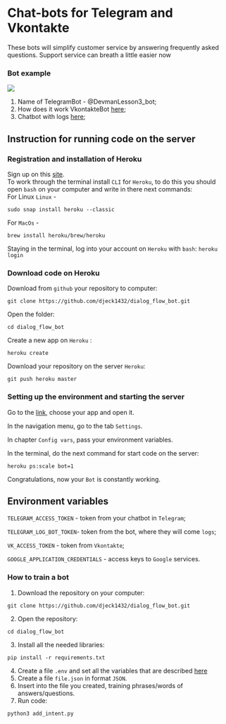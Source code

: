 # Chat-bots for Telegram and Vkontakte
 These bots will simplify customer service by answering frequently asked questions. 
 Support service can breath a little easier now

### Bot example
<img src='https://dvmn.org/filer/canonical/1569214094/323/'></img>

<ol>
 <li>Name of TelegramBot - @DevmanLesson3_bot;</li>
 <li>How does it work VkontakteBot <a href='https://vk.com/club190053871'>here</a>;</li>
 <li>Chatbot with logs <a href='https://t.me/devman_log_bot'>here</a>;</li> 
</ol>

## Instruction for running code on the server

### Registration and installation of Heroku

Sign up on this  <a href='https://signup.heroku.com/dc'>site</a>.
<br>
To work through the terminal install `CLI` for `Heroku`, to do this you should open `bash` on your computer and write in there next commands: 
<br>
For Linux  `Linux` -
```
sudo snap install heroku --classic
```
For `MacOs` - 
```
brew install heroku/brew/heroku
```
Staying in the terminal, log into your account on `Heroku` with `bash`:
```heroku login```
<br>
### Download code on Heroku

Download from `github` your repository to computer:
```
git clone https://github.com/djeck1432/dialog_flow_bot.git
```
Open the folder:
```
cd dialog_flow_bot
```
Create a new app on `Heroku` :
```
heroku create
```
Download your repository on the server `Heroku`:
```
git push heroku master
```

### Setting up the environment and starting the server

Go to the <a href='https://dashboard.heroku.com/apps'>link</a>, choose your app and open it.

In the navigation menu, go to the tab `Settings`.

In chapter `Config vars`, pass your environment variables.

In the terminal, do the next command for start code on the server:

`heroku ps:scale bot=1`

Congratulations, now your `Bot` is constantly working.

<a name='env'></a>

## Environment variables  

`TELEGRAM_ACCESS_TOKEN` - token from your chatbot in `Telegram`;

`TELEGRAM_LOG_BOT_TOKEN`- token from the bot, where they will come `logs`;

`VK_ACCESS_TOKEN` - token from `Vkontakte`;

`GOOGLE_APPLICATION_CREDENTIALS` - access keys to `Google` services.



### How to train a bot

1. Download the repository on your computer:
```
git clone https://github.com/djeck1432/dialog_flow_bot.git
```
2. Open the repository:
```
cd dialog_flow_bot
```
3. Install all the needed libraries:
```
pip install -r requirements.txt
```
4. Create a file `.env` and set all the variables that are described <a href='#env'>here</a><br>
5. Create a file `file.json` in format `JSON`.<br>
6. Insert into the file you created, training phrases/words of answers/questions.<br>
7. Run code:<br>
```
python3 add_intent.py
```

